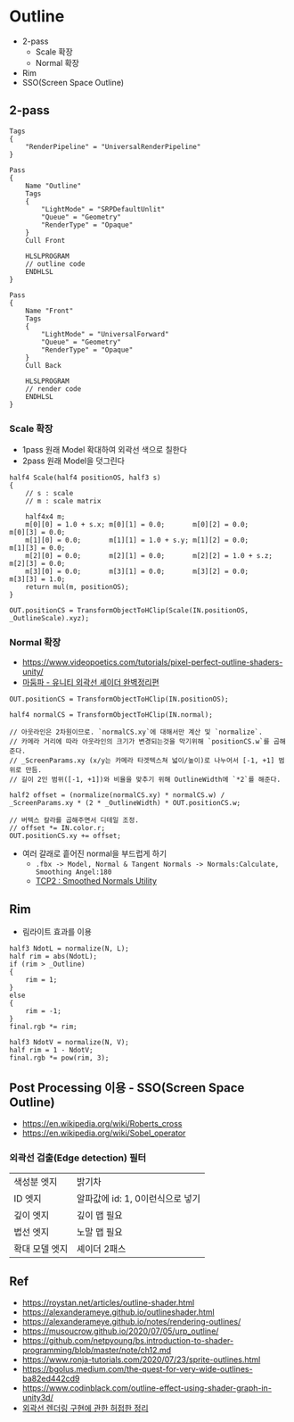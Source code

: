 # Outline

- 2-pass
  - Scale 확장
  - Normal 확장
- Rim
- SSO(Screen Space Outline)

## 2-pass

``` hlsl
Tags
{
    "RenderPipeline" = "UniversalRenderPipeline"
}

Pass
{
    Name "Outline"
    Tags
    {
        "LightMode" = "SRPDefaultUnlit"
        "Queue" = "Geometry"
        "RenderType" = "Opaque"
    }
    Cull Front
    
    HLSLPROGRAM
    // outline code
    ENDHLSL
}

Pass
{
    Name "Front"
    Tags
    {
        "LightMode" = "UniversalForward"
        "Queue" = "Geometry"
        "RenderType" = "Opaque"
    }
    Cull Back

    HLSLPROGRAM
    // render code
    ENDHLSL
}
```

### Scale 확장

- 1pass 원래 Model 확대하여 외곽선 색으로 칠한다
- 2pass 원래 Model을 덧그린다

``` hlsl
half4 Scale(half4 positionOS, half3 s)
{
    // s : scale
    // m : scale matrix

    half4x4 m;
    m[0][0] = 1.0 + s.x; m[0][1] = 0.0;       m[0][2] = 0.0;       m[0][3] = 0.0;
    m[1][0] = 0.0;       m[1][1] = 1.0 + s.y; m[1][2] = 0.0;       m[1][3] = 0.0;
    m[2][0] = 0.0;       m[2][1] = 0.0;       m[2][2] = 1.0 + s.z; m[2][3] = 0.0;
    m[3][0] = 0.0;       m[3][1] = 0.0;       m[3][2] = 0.0;       m[3][3] = 1.0;
    return mul(m, positionOS);
}

OUT.positionCS = TransformObjectToHClip(Scale(IN.positionOS, _OutlineScale).xyz);
```

### Normal 확장

- <https://www.videopoetics.com/tutorials/pixel-perfect-outline-shaders-unity/>
- [마둠파 - 유니티 외곽선 셰이더 완벽정리편](https://blog.naver.com/mnpshino/221495979665)

``` hlsl
OUT.positionCS = TransformObjectToHClip(IN.positionOS);

half4 normalCS = TransformObjectToHClip(IN.normal);

// 아웃라인은 2차원이므로. `normalCS.xy`에 대해서만 계산 및 `normalize`.
// 카메라 거리에 따라 아웃라인의 크기가 변경되는것을 막기위해 `positionCS.w`를 곱해준다.
// _ScreenParams.xy (x/y는 카메라 타겟텍스쳐 넓이/높이)로 나누어서 [-1, +1] 범위로 만듬.
// 길이 2인 범위([-1, +1])와 비율을 맞추기 위해 OutlineWidth에 `*2`를 해준다.

half2 offset = (normalize(normalCS.xy) * normalCS.w) / _ScreenParams.xy * (2 * _OutlineWidth) * OUT.positionCS.w;

// 버텍스 칼라를 곱해주면서 디테일 조정.
// offset *= IN.color.r;
OUT.positionCS.xy += offset;
```

- 여러 갈래로 흩어진 normal을 부드럽게 하기
  - `.fbx -> Model, Normal & Tangent Normals -> Normals:Calculate, Smoothing Angel:180`
  - [TCP2 : Smoothed Normals Utility](https://assetstore.unity.com/packages/vfx/shaders/toony-colors-pro-2-8105)

## Rim

- 림라이트 효과를 이용

``` hlsl
half3 NdotL = normalize(N, L);
half rim = abs(NdotL);
if (rim > _Outline)
{
    rim = 1;
}
else
{
    rim = -1;
}
final.rgb *= rim;
```

``` hlsl
half3 NdotV = normalize(N, V);
half rim = 1 - NdotV;
final.rgb *= pow(rim, 3);
```

## Post Processing 이용 - SSO(Screen Space Outline)

- <https://en.wikipedia.org/wiki/Roberts_cross>
- <https://en.wikipedia.org/wiki/Sobel_operator>

### 외곽선 검출(Edge detection) 필터

|                |                                  |
| -------------- | -------------------------------- |
| 색성분 엣지    | 밝기차                           |
| ID 엣지        | 알파값에 id: 1, 0이런식으로 넣기 |
| 깊이 엣지      | 깊이 맵 필요                     |
| 법선 엣지      | 노말 맵 필요                     |
| 확대 모델 엣지 | 셰이더 2패스                     |

## Ref

- <https://roystan.net/articles/outline-shader.html>
- <https://alexanderameye.github.io/outlineshader.html>
- <https://alexanderameye.github.io/notes/rendering-outlines/>
- <https://musoucrow.github.io/2020/07/05/urp_outline/>
- <https://github.com/netpyoung/bs.introduction-to-shader-programming/blob/master/note/ch12.md>
- <https://www.ronja-tutorials.com/2020/07/23/sprite-outlines.html>
- <https://bgolus.medium.com/the-quest-for-very-wide-outlines-ba82ed442cd9>
- <https://www.codinblack.com/outline-effect-using-shader-graph-in-unity3d/>
- [외곽선 렌더링 구현에 관한 허접한 정리](https://gamedevforever.com/18)
